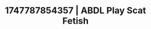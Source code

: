 ---
categories:
- Intimate storytelling
- Erotic vulnerability
- Eye contact kink
- Punk lovers
- Lover's breath
image: /assets/images/1747787854357.jpg
layout: post
seo:
  description: Featured content with sensual Scat Fetish, ABDL Play. HD images available.
  keywords: Scat Fetish, ABDL Play
  og_image: /assets/images/1747787854357.jpg
  schema_type: VisualArtwork
tags:
- '#1747787854357'
- ABDL Play
- Scat Fetish
title: 1747787854357 | ABDL Play Scat Fetish
---